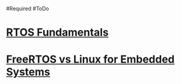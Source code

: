 #Required #ToDo 

# [RTOS Fundamentals](https://www.freertos.org/Documentation/01-FreeRTOS-quick-start/01-Beginners-guide/01-RTOS-fundamentals)


# [FreeRTOS vs Linux for Embedded Systems](https://www.bytesnap.com/news-blog/freertos-vs-linux-embedded-systems/)

